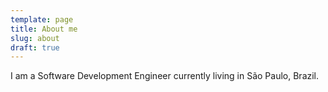 ```yaml
---
template: page
title: About me
slug: about
draft: true
---
```


I am a Software Development Engineer currently living in São Paulo, Brazil. 
